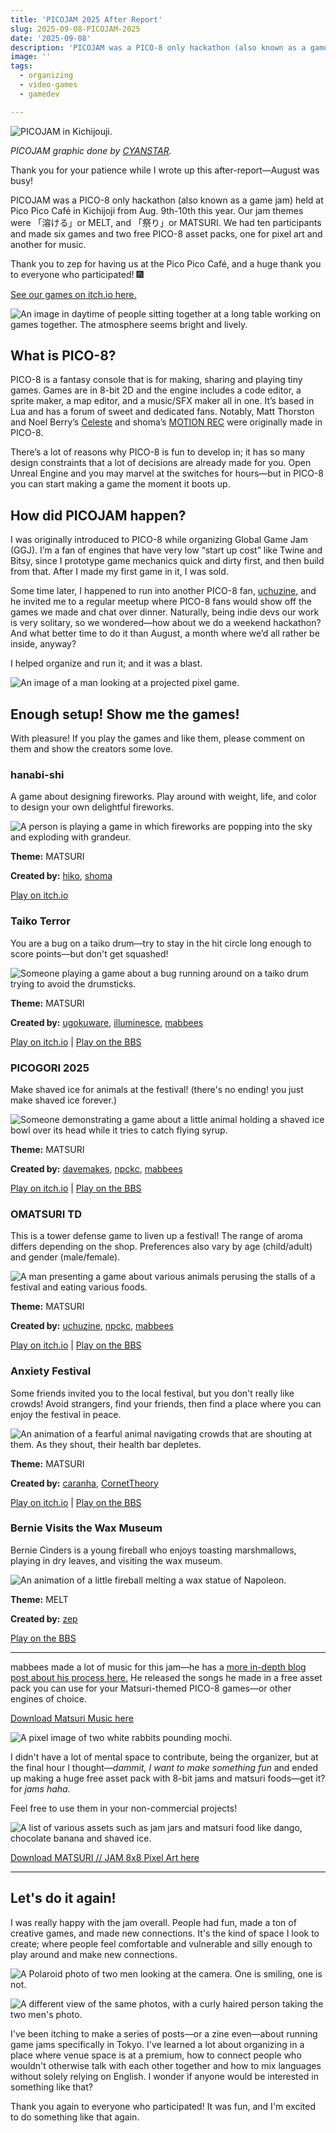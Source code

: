 ```yaml
---
title: 'PICOJAM 2025 After Report'
slug: 2025-09-08-PICOJAM-2025
date: '2025-09-08'
description: 'PICOJAM was a PICO-8 only hackathon (also known as a game jam) held at Pico Pico Café in Kichijoji from Aug. 9th-10th this year.'
image: ''
tags:
  - organizing
  - video-games
  - gamedev

---
```


![PICOJAM in Kichijouji.](picojam_header.png)

*PICOJAM graphic done by [CYANSTAR](https://x.com/CYANSTAR5).*

Thank you for your patience while I wrote up this after-report—August was busy!

PICOJAM was a PICO-8 only hackathon (also known as a game jam) held at Pico Pico Café in Kichijoji from Aug. 9th-10th this year. Our jam themes were 「溶ける」or MELT, and 「祭り」or MATSURI. We had ten participants and made six games and two free PICO-8 asset packs, one for pixel art and another for music.

Thank you to zep for having us at the Pico Pico Café, and a huge thank you to everyone who participated! 🎆

[See our games on itch.io here.](https://itch.io/jam/picojam-2025/entries)

![An image in daytime of people sitting together at a long table working on games together. The atmosphere seems bright and lively.](picojam_03.jpg)

## What is PICO-8?

PICO-8 is a fantasy console that is for making, sharing and playing tiny games. Games are in 8-bit 2D and the engine includes a code editor, a sprite maker, a map editor, and a music/SFX maker all in one. It’s based in Lua and has a forum of sweet and dedicated fans. Notably, Matt Thorston and Noel Berry’s [Celeste](https://www.lexaloffle.com/bbs/?tid=2145) and shoma’s [MOTION REC](https://www.lexaloffle.com/bbs/?tid=53392) were originally made in PICO-8.

There’s a lot of reasons why PICO-8 is fun to develop in; it has so many design constraints that a lot of decisions are already made for you. Open Unreal Engine and you may marvel at the switches for hours—but in PICO-8 you can start making a game the moment it boots up.

## How did PICOJAM happen?

I was originally introduced to PICO-8 while organizing Global Game Jam (GGJ). I’m a fan of engines that have very low “start up cost” like Twine and Bitsy, since I prototype game mechanics quick and dirty first, and then build from that. After I made my first game in it, I was sold.

Some time later, I happened to run into another PICO-8 fan, [uchuzine](https://x.com/uchuzine), and he invited me to a regular meetup where PICO-8 fans would show off the games we made and chat over dinner. Naturally, being indie devs our work is very solitary, so we wondered—how about we do a weekend hackathon? And what better time to do it than August, a month where we’d all rather be inside, anyway?

I helped organize and run it; and it was a blast.

![An image of a man looking at a projected pixel game.](picojam_13.jpg)

## Enough setup! Show me the games!

With pleasure! If you play the games and like them, please comment on them and show the creators some love.

### hanabi-shi

A game about designing fireworks. Play around with weight, life, and color to design your own delightful fireworks.

![A person is playing a game in which fireworks are popping into the sky and exploding with grandeur.](picojam_08.jpg)

**Theme:** MATSURI

**Created by:** [hiko](https://bsky.app/profile/hikogame.bsky.social), [shoma](https://www.donutshunter.com/)

[Play on itch.io](https://hikokyoujurou.itch.io/hanabi-si)

### Taiko Terror

You are a bug on a taiko drum—try to stay in the hit circle long enough to score points—but don't get squashed!

![Someone playing a game about a bug running around on a taiko drum trying to avoid the drumsticks.](picojam_16.jpg)

**Theme:** MATSURI

**Created by:** [ugokuware](https://ugokuware.com/), [illuminesce](https://illuminesce.itch.io/), [mabbees](https://mabbees.itch.io/)

[Play on itch.io](https://ugokuware.itch.io/taiko-terror) | [Play on the BBS](https://www.lexaloffle.com/bbs/?pid=171905#p)

### PICOGORI 2025

Make shaved ice for animals at the festival! (there's no ending! you just make shaved ice forever.)

![Someone demonstrating a game about a little animal holding a shaved ice bowl over its head while it tries to catch flying syrup.](picojam_17.jpg)

**Theme:** MATSURI

**Created by:** [davemakes](https://davemakes.itch.io/), [npckc](https://npckc.itch.io/), [mabbees](https://mabbees.itch.io/)

[Play on itch.io](https://npckc.itch.io/picogori-2025) | [Play on the BBS](https://www.lexaloffle.com/bbs/?pid=171953#p)

### OMATSURI TD

This is a tower defense game to liven up a festival! The range of aroma differs depending on the shop. Preferences also vary by age (child/adult) and gender (male/female).

![A man presenting a game about various animals perusing the stalls of a festival and eating various foods.](picojam_12.jpg)

**Theme:** MATSURI

**Created by:** [uchuzine](https://x.com/uchuzine), [npckc](https://npckc.itch.io/), [mabbees](https://mabbees.neocities.org/)

[Play on itch.io](https://uchuzine.itch.io/omatsuri-td) | [Play on the BBS](https://www.lexaloffle.com/bbs/?pid=172018#p)

### Anxiety Festival

Some friends invited you to the local festival, but you don't really like crowds! Avoid strangers, find your friends, then find a place where you can enjoy the festival in peace.

![An animation of a fearful animal navigating crowds that are shouting at them. As they shout, their health bar depletes.](picojam_11.jpg)

**Theme:** MATSURI

**Created by:** [caranha](https://caranha.itch.io/), [CornetTheory](https://onlyintheory.com/)

[Play on itch.io](https://caranha.itch.io/anxietyfestival) | [Play on the BBS](https://www.lexaloffle.com/bbs/?pid=171899#p)

### Bernie Visits the Wax Museum

Bernie Cinders is a young fireball who enjoys toasting marshmallows, playing in dry leaves, and visiting the wax museum.

![An animation of a little fireball melting a wax statue of Napoleon.](bernie.gif)

**Theme:** MELT

**Created by:** [zep](https://bsky.app/profile/lexaloffle.bsky.social)

[Play on the BBS](https://www.lexaloffle.com/bbs/?pid=171992#p)

----
mabbees made a lot of music for this jam—he has a [more in-depth blog post about his process here.](https://mabbees.neocities.org/posts/016-picojam-2025/) He released the songs he made in a free asset pack you can use for your Matsuri-themed PICO-8 games—or other engines of choice.

[Download Matsuri Music here](https://mabbees.itch.io/matsuri-music)

![A pixel image of two white rabbits pounding mochi.](matsurimusic.png)

I didn't have a lot of mental space to contribute, being the organizer, but at the final hour I thought—*dammit, I want to make something fun* and ended up making a huge free asset pack with 8-bit jams and matsuri foods—get it? for *jams haha.*

Feel free to use them in your non-commercial projects!

![A list of various assets such as jam jars and matsuri food like dango, chocolate banana and shaved ice.](jams.png)

[Download MATSURI // JAM 8x8 Pixel Art here](https://itch.io/jam/picojam-2025/rate/3801192)

----

## Let's do it again!

I was really happy with the jam overall. People had fun, made a ton of creative games, and made new connections. It's the kind of space I look to create; where people feel comfortable and vulnerable and silly enough to play around and make new connections.

![A Polaroid photo of two men looking at the camera. One is smiling, one is not.](SNAP_00094.JPG)

![A different view of the same photos, with a curly haired person taking the two men's photo.](picojam_15.jpg)

I've been itching to make a series of posts—or a zine even—about running game jams specifically in Tokyo. I've learned a lot about organizing in a place where venue space is at a premium, how to connect people who wouldn't otherwise talk with each other together and how to mix languages without solely relying on English. I wonder if anyone would be interested in something like that?

Thank you again to everyone who participated! It was fun, and I'm excited to do something like that again.
